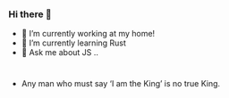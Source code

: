### Hi there 👋

- 🔭 I’m currently working at my home!
- 🌱 I’m currently learning Rust
- 💬 Ask me about JS ..
#
#
- Any man who must say ‘I am the King’ is no true King.
